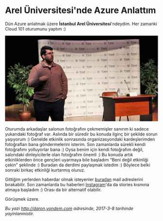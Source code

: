 # Arel Üniversitesi'nde Azure Anlattım
Dün Azure anlatmak üzere **İstanbul Arel Üniversitesi**'ndeydim. Her zamanki Cloud 101 oturumunu yaptım :) 

![Arel Üniversitesi'nde Azure oturumum](media/Arel_Universitesinde_Azure_Anlattim/arel-uni.jpg)

Oturumda arkadaşlar salonun fotoğrafını çekmemişler sanırım ki sadece yukarıdaki fotoğraf var. Aslında bir süredir bu konuda ilginç bir şekilde sorun yaşıyorum :) Genelde etkinlik sonrasında organizasyondaki kardeşlerimden fotoğrafları bana göndermelerini isterim. Son zamanlarda sürekli kendi fotoğrafımı yolluyorlar bana :) Oysa benim için kendi fotoğrafım değil, salondaki dinleyicilerle olan fotoğrafım önemli :) Bu konuda artık etkinliklerden önce gençleri uyarmaya bile başladım "Beni değil etkinliği çekin" şeklinde :) Buradan da derdimi paylaşmak istedim :) Böylece belki sonraki birkaç etkinliği kurtarmış oluruz.

Gittiğim yerlerden haberdar olmak isteyenler [buradan](http://eepurl.com/Z_rMf) mail adreslerini bırakabilir. Son zamanlarda bu haberleri [Instagram](http://www.instagram.com/daronyondem)'da da stories kısmına atmaya başladım :) Orası da bir alternatif olabilir.

Görüşmek üzere.

*Bu yazi http://daron.yondem.com adresinde, 2017-3-8 tarihinde yayinlanmistir.*
